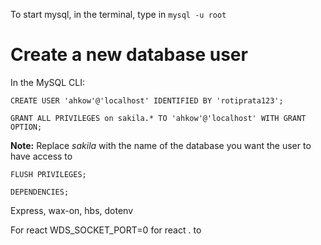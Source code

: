To start mysql, in the terminal, type in `mysql -u root`

# Create a new database user

In the MySQL CLI:

```
CREATE USER 'ahkow'@'localhost' IDENTIFIED BY 'rotiprata123';
```

```
GRANT ALL PRIVILEGES on sakila.* TO 'ahkow'@'localhost' WITH GRANT OPTION;
```

**Note:** Replace _sakila_ with the name of the database you want the user to have access to

```
FLUSH PRIVILEGES;
```

```
DEPENDENCIES;
```

Express,
wax-on,
hbs,
dotenv




For react
WDS_SOCKET_PORT=0 for react . to 

